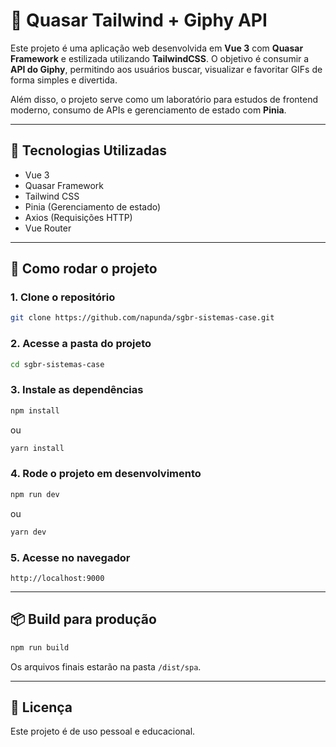# 🎨 Quasar Tailwind + Giphy API

Este projeto é uma aplicação web desenvolvida em **Vue 3** com **Quasar Framework** e estilizada utilizando **TailwindCSS**. O objetivo é consumir a **API do Giphy**, permitindo aos usuários buscar, visualizar e favoritar GIFs de forma simples e divertida.

Além disso, o projeto serve como um laboratório para estudos de frontend moderno, consumo de APIs e gerenciamento de estado com **Pinia**.

---

## 🚀 Tecnologias Utilizadas

- Vue 3
- Quasar Framework
- Tailwind CSS
- Pinia (Gerenciamento de estado)
- Axios (Requisições HTTP)
- Vue Router

---

## 🔧 Como rodar o projeto

### 1. Clone o repositório

```bash
git clone https://github.com/napunda/sgbr-sistemas-case.git
```

### 2. Acesse a pasta do projeto

```bash
cd sgbr-sistemas-case
```

### 3. Instale as dependências

```bash
npm install
```

ou

```bash
yarn install
```

### 4. Rode o projeto em desenvolvimento

```bash
npm run dev
```

ou

```bash
yarn dev
```

### 5. Acesse no navegador

```
http://localhost:9000
```

---

## 📦 Build para produção

```bash
npm run build
```

Os arquivos finais estarão na pasta `/dist/spa`.

---

## 📄 Licença

Este projeto é de uso pessoal e educacional.
